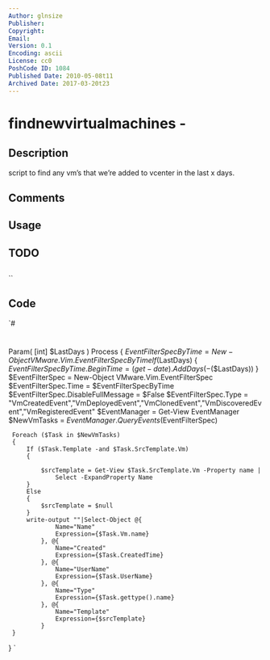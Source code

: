 ```yaml
---
Author: glnsize
Publisher: 
Copyright: 
Email: 
Version: 0.1
Encoding: ascii
License: cc0
PoshCode ID: 1084
Published Date: 2010-05-08t11
Archived Date: 2017-03-20t23
---
```


# findnewvirtualmachines - 

## Description

script to find any vm’s that we’re added to vcenter in the last x days.

## Comments



## Usage



## TODO



## 

``

## Code

`#
 #
 Param(
     [int]
     $LastDays
 )
 Process
 {
     $EventFilterSpecByTime = New-Object VMware.Vim.EventFilterSpecByTime
     If ($LastDays)
     {
         $EventFilterSpecByTime.BeginTime = (get-date).AddDays(-$($LastDays))
     }
     $EventFilterSpec = New-Object VMware.Vim.EventFilterSpec
     $EventFilterSpec.Time = $EventFilterSpecByTime
     $EventFilterSpec.DisableFullMessage = $False
     $EventFilterSpec.Type = "VmCreatedEvent","VmDeployedEvent","VmClonedEvent","VmDiscoveredEvent","VmRegisteredEvent"
     $EventManager = Get-View EventManager
     $NewVmTasks = $EventManager.QueryEvents($EventFilterSpec)
 
     Foreach ($Task in $NewVmTasks)
     {
         If ($Task.Template -and $Task.SrcTemplate.Vm)
         {
             
             $srcTemplate = Get-View $Task.SrcTemplate.Vm -Property name | 
                 Select -ExpandProperty Name
         }
         Else
         {
             $srcTemplate = $null
         }
         write-output ""|Select-Object @{
                 Name="Name"
                 Expression={$Task.Vm.name}
             }, @{
                 Name="Created"
                 Expression={$Task.CreatedTime}
             }, @{
                 Name="UserName"
                 Expression={$Task.UserName}
             }, @{        
                 Name="Type"
                 Expression={$Task.gettype().name}
             }, @{
                 Name="Template"
                 Expression={$srcTemplate}
             }
     } 
 }
`

